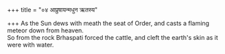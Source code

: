 +++
title = "०४ आप्रुषायन्मधुन ऋतस्य"

+++
As the Sun dews with meath the seat of Order, and casts a flaming meteor down from heaven.  
     So from the rock Brhaspati forced the cattle, and cleft the earth's skin as it were with water.